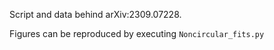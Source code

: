 Script and data behind arXiv:2309.07228.

Figures can be reproduced by executing `Noncircular_fits.py`
